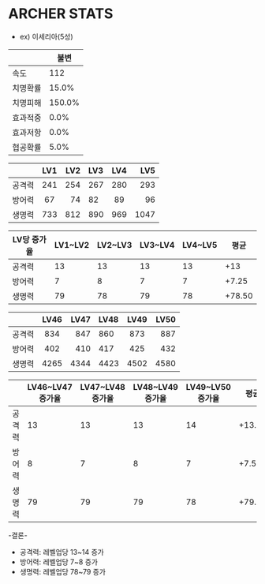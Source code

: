 # ARCHER STATS

* ex) 이세리아(5성)

|  | 불변 |
| --- | --- |
| 속도 | 112 |
| 치명확률 | 15.0% |
| 치명피해 | 150.0% |
| 효과적중 | 0.0% |
| 효과저항 | 0.0% |
| 협공확률 | 5.0% |

|  | LV1 | LV2 | LV3 | LV4 | LV5 |
| :------- | :------: | ----------: |:------- | :------: | ----------: |
| 공격력  | 241 | 254 | 267 | 280 | 293 |
| 방어력 | 67 | 74 | 82 | 89 | 96 |
| 생명력 | 733 | 812 | 890 | 969 | 1047 |

| LV당 증가율 | LV1~LV2  | LV2~LV3  | LV3~LV4  | LV4~LV5  |  평균 |
| --- | --- | --| --- | --- | --- | 
| 공격력 | 13 | 13 | 13 | 13 | +13 |
| 방어력 | 7 | 8 | 7 | 7 | +7.25  |
| 생명력 | 79 | 78 | 79 | 78 | +78.50  |

|  | LV46 | LV47 | LV48 | LV49 | LV50 |
| :------- | :------: | ----------: |:------- | :------: | ----------: |
| 공격력  | 834 | 847 | 860 | 873 | 887 |
| 방어력 | 402 | 410 | 417 | 425 | 432 |
| 생명력 | 4265 | 4344 | 4423 | 4502 | 4580 |

|  | LV46~LV47 증가율 | LV47~LV48 증가율 | LV48~LV49 증가율 | LV49~LV50 증가율 |  평균 |
| --- | --- | --| --- | --- | --- | 
| 공격력 | 13 | 13 | 13 | 14 | +13.25 |
| 방어력 | 8 | 7 | 8 | 7 | +7.50  |
| 생명력 | 79 | 79 | 79 | 78 | +79.75 |


-결론-
* 공격력: 레벨업당 13~14 증가
* 방어력: 레벨업당 7~8 증가
* 생명력: 레벨업당 78~79 증가
